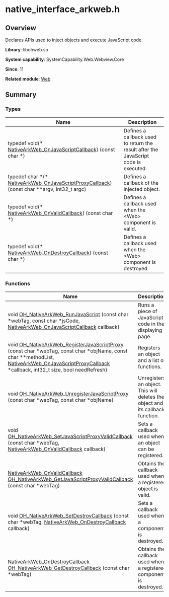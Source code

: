 # native_interface_arkweb.h


## Overview

Declares APIs used to inject objects and execute JavaScript code.

**Library**: libohweb.so

**System capability**: SystemCapability.Web.Webview.Core

**Since**: 11

**Related module**: [Web](_web.md)


## Summary


### Types

| Name| **Description**| 
| -------- | -------- |
| typedef void(\* [NativeArkWeb_OnJavaScriptCallback](_web.md#nativearkweb_onjavascriptcallback)) (const char \*) | Defines a callback used to return the result after the JavaScript code is executed. | 
| typedef char \*(\* [NativeArkWeb_OnJavaScriptProxyCallback](_web.md#nativearkweb_onjavascriptproxycallback)) (const char \*\*argv, int32_t argc) | Defines a callback of the injected object. | 
| typedef void(\* [NativeArkWeb_OnValidCallback](_web.md#nativearkweb_onvalidcallback)) (const char \*) | Defines a callback used when the \<Web> component is valid. | 
| typedef void(\* [NativeArkWeb_OnDestroyCallback](_web.md#nativearkweb_ondestroycallback)) (const char \*) | Defines a callback used when the \<Web> component is destroyed. | 


### Functions

| Name| Description| 
| -------- | -------- |
| void [OH_NativeArkWeb_RunJavaScript](_web.md#oh_nativearkweb_runjavascript) (const char \*webTag, const char \*jsCode, [NativeArkWeb_OnJavaScriptCallback](_web.md#nativearkweb_onjavascriptcallback) callback) | Runs a piece of JavaScript code in the displaying page. | 
| void [OH_NativeArkWeb_RegisterJavaScriptProxy](_web.md#oh_nativearkweb_registerjavascriptproxy) (const char \*webTag, const char \*objName, const char \*\*methodList, [NativeArkWeb_OnJavaScriptProxyCallback](_web.md#nativearkweb_onjavascriptproxycallback) \*callback, int32_t size, bool needRefresh) | Registers an object and a list of functions. | 
| void [OH_NativeArkWeb_UnregisterJavaScriptProxy](_web.md#oh_nativearkweb_unregisterjavascriptproxy) (const char \*webTag, const char \*objName) | Unregisters an object. This will deletes the object and its callback function. | 
| void [OH_NativeArkWeb_SetJavaScriptProxyValidCallback](_web.md#oh_nativearkweb_setjavascriptproxyvalidcallback) (const char \*webTag, [NativeArkWeb_OnValidCallback](_web.md#nativearkweb_onvalidcallback) callback) | Sets a callback used when an object can be registered. | 
| [NativeArkWeb_OnValidCallback](_web.md#nativearkweb_onvalidcallback) [OH_NativeArkWeb_GetJavaScriptProxyValidCallback](_web.md#oh_nativearkweb_getjavascriptproxyvalidcallback) (const char \*webTag) | Obtains the callback used when a registered object is valid. | 
| void [OH_NativeArkWeb_SetDestroyCallback](_web.md#oh_nativearkweb_setdestroycallback) (const char \*webTag, [NativeArkWeb_OnDestroyCallback](_web.md#nativearkweb_ondestroycallback) callback) | Sets a callback used when a component is destroyed. | 
| [NativeArkWeb_OnDestroyCallback](_web.md#nativearkweb_ondestroycallback) [OH_NativeArkWeb_GetDestroyCallback](_web.md#oh_nativearkweb_getdestroycallback) (const char \*webTag) | Obtains the callback used when a registered component is destroyed. | 
